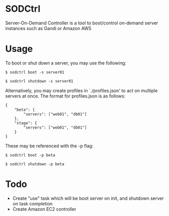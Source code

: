 SODCtrl
=========

Server-On-Demand Controller is a tool to boot/control on-demand server instances such as Gandi or Amazon AWS

Usage
======
To boot or shut down a server, you may use the following:

`$ sodctrl boot -s server01`

`$ sodctrl shutdown -s server01`

Alternatively, you may create profiles in `./profiles.json' to act on multiple servers at once. The format for profiles.json is as follows:


    {
        "beta": {
            "servers": ["web01", "db01"]
        },
        "stage": {
            "servers": ["web01", "db01"]
        }
    }

These may be referenced with the -p flag:

`$ sodctrl boot -p beta`

`$ sodctrl shutdown -p beta`

Todo
=====
- Create "use" task which will be boot server on init, and shutdown server on task completion
- Create Amazon EC2 controller
